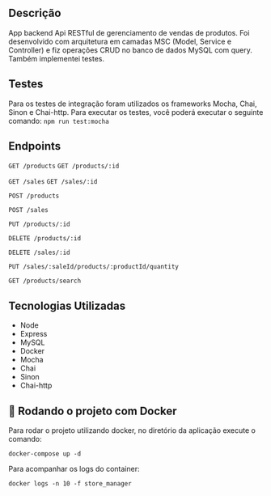 ## Descrição
App backend Api RESTful de gerenciamento de vendas de produtos. Foi desenvolvido com arquitetura em camadas MSC (Model, Service e Controller) e fiz operações CRUD no banco de dados MySQL com query. Também implementei testes.

## Testes
Para os testes de integração foram utilizados os frameworks Mocha, Chai, Sinon e Chai-http. Para executar os testes, você poderá executar o seguinte comando:
`npm run test:mocha`

## Endpoints
`GET /products` `GET /products/:id`

`GET /sales` `GET /sales/:id`

`POST /products`

`POST /sales`

`PUT /products/:id`

`DELETE /products/:id`

`DELETE /sales/:id`

`PUT /sales/:saleId/products/:productId/quantity`

`GET /products/search`

## Tecnologias Utilizadas
* Node
* Express
* MySQL
* Docker
* Mocha
* Chai
* Sinon
* Chai-http

 
## 🐋 Rodando o projeto com Docker
Para rodar o projeto utilizando docker, no diretório da aplicação execute o comando:

`docker-compose up -d`

Para acompanhar os logs do container:

`docker logs -n 10 -f store_manager`
